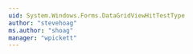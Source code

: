 ```yaml
---
uid: System.Windows.Forms.DataGridViewHitTestType
author: "stevehoag"
ms.author: "shoag"
manager: "wpickett"
---
```

